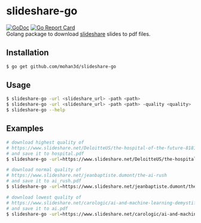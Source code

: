 # slideshare-go
[![GoDoc](https://godoc.org/github.com/mohan3d/slideshare-go?status.svg)](https://godoc.org/github.com/mohan3d/slideshare-go/slideshare)
[![Go Report Card](https://goreportcard.com/badge/github.com/mohan3d/slideshare-go)](https://goreportcard.com/report/github.com/mohan3d/slideshare-go)    
Golang package to download [slideshare](https://www.slideshare.net/) slides to pdf files.

## Installation
```bash
$ go get github.com/mohan3d/slideshare-go
```

## Usage
```sh
$ slideshare-go -url <slideshare_url> -path <path>
$ slideshare-go -url <slideshare_url> -path <path> -quality <quality>
$ slideshare-go --help
```

## Examples
```sh
# download highest quality of 
# https://www.slideshare.net/DeloitteUS/the-hospital-of-the-future-81817523
# and save it to hospital.pdf 
$ slideshare-go -url=https://www.slideshare.net/DeloitteUS/the-hospital-of-the-future-81817523 -path=./hospital.pdf -quality=high

# download normal quality of 
# https://www.slideshare.net/jeanbaptiste.dumont/the-ai-rush
# and save it to ai_rush.pdf 
$ slideshare-go -url=https://www.slideshare.net/jeanbaptiste.dumont/the-ai-rush -path=./ai_rush.pdf -quality=normal

# download lowest quality of 
# https://www.slideshare.net/carologic/ai-and-machine-learning-demystified-by-carol-smith-at-midwest-ux-2017
# and save it to ai.pdf 
$ slideshare-go -url=https://www.slideshare.net/carologic/ai-and-machine-learning-demystified-by-carol-smith-at-midwest-ux-2017 -path=./ai.pdf -quality=low
```
